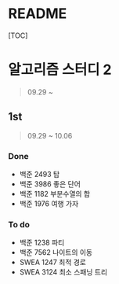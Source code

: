 # README

[TOC]

# 알고리즘 스터디 2



> 09.29 ~



## 1st



> 09.29 ~ 10.06



### Done

- 백준 2493 탑
- 백준 3986 좋은 단어
- 백준 1182 부분수열의 합
- 백준 1976 여행 가자



### To do

- 백준 1238 파티
- 백준 7562 나이트의 이동
- SWEA 1247 최적 경로
- SWEA 3124 최소 스패닝 트리



